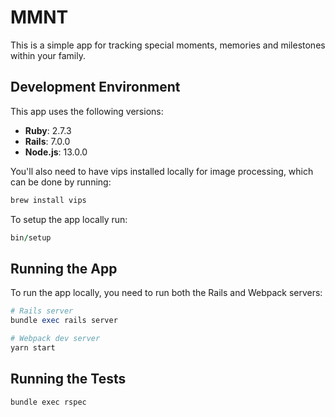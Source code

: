 # MMNT

This is a simple app for tracking special moments, memories
and milestones within your family.

## Development Environment
This app uses the following versions:
- **Ruby**: 2.7.3
- **Rails**: 7.0.0
- **Node.js**: 13.0.0

You'll also need to have vips installed locally for image processing, which can be done by running:

```rb
brew install vips
```

To setup the app locally run:
```rb
bin/setup
```

## Running the App

To run the app locally, you need to run both the Rails and Webpack servers:

```rb
# Rails server
bundle exec rails server
```

```rb
# Webpack dev server
yarn start
```

## Running the Tests

```
bundle exec rspec
```
